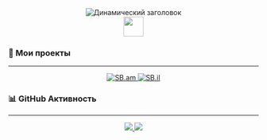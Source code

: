 <div align="center">
  <img src="https://readme-typing-svg.herokuapp.com?font=Fira+Code&weight=700&size=28&duration=4000&pause=1000&color=0bfdd5&center=true&vCenter=true&width=800&lines=Добро+пожаловать+в+мой+профиль!;カスペルスキー+|+Премиальный+участник+KSN" alt="Динамический заголовок"/>
  <br>
  <img src="https://media.giphy.com/media/hvRJCLFzcasrR4ia7z/giphy.gif" width="40px"> 
</div>

### 🚀 Мои проекты
---

<div align="center">
  <a href="https://github.com/rkaspersky">
    <img src="https://github-readme-stats.vercel.app/api/pin/?username=kasperskyoff&repo=SB.am&theme=react&bg_color=0d1117&hide_border=true" alt="SB.am"/>
    <img src="https://github-readme-stats.vercel.app/api/pin/?username=kasperskyoff&repo=SB.il&theme=react&bg_color=0d1117&hide_border=true" alt="SB.il"/>
  </a>
</div>


### 📊 GitHub Активность

---
<div align="center">
  <a href="https://github.com/rkaspersky">
    <img src="https://github-readme-stats.vercel.app/api?username=kasperskyoff&show_icons=true&hide_border=true&bg_color=0d1117&title_color=0bfdd5&icon_color=58A6FF&text_color=0bfdd5"/>
    <img src="https://github-readme-activity-graph.vercel.app/graph?username=kasperskyoff&theme=react-dark&bg_color=0d1117&hide_border=true&area=true&custom_title=Карта+результатов"/>
  </a>
</div>
